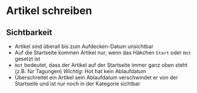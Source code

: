 # Artikel schreiben

## Sichtbarkeit
- Artikel sind überall bis zum Aufdecken-Datum unsichtbar
- Auf die Startseite kommen Artikel nur, wenn das Häkchen `Start` oder `Hot` gesetzt ist
- `Hot` bedeutet, dass der Artikel auf der Startseite immer ganz oben steht (z.B. für Tagungen) _Wichtig:_ Hot hat kein Ablaufdatum
- Überschreitet ein Artikel sein Ablaufdatum verschwindet er von der Startseite und ist nur noch in der Kategorie sichtbar